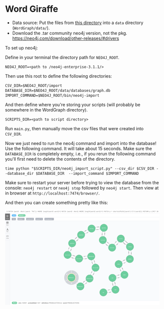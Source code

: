 # Word Giraffe

- Data source: Put the files from [this directory](https://drive.google.com/drive/folders/0Bw3qF7DenX6JVnhlSnVEb3Z5Q3c?usp=sharing) into a `data` directory (`WordGraph/data/`).
- Download the .tar community neo4j version, not the pkg. https://neo4j.com/download/other-releases/#drivers

To set up neo4j:

Define in your terminal the directory path for `NEO4J_ROOT`.
```
NEO4J_ROOT=<path to /neo4j-enterprise-3.1.1/>
```

Then use this root to define the following directories:

```
CSV_DIR=$NEO4J_ROOT/import
DATABASE_DIR=$NEO4J_ROOT/data/databases/graph.db
IMPORT_COMMAND=$NEO4J_ROOT/bin/neo4j-import
```

And then define where you're storing your scripts (will probably be somewhere
in the WordGraph directory).
```
SCRIPTS_DIR=<path to script directory>
```

Run `main.py`, then manually move the csv files that were created into `CSV_DIR`.

Now we just need to run the neo4j command and import into the database! Use the following command. It will take about 15 seconds. Make sure the `DATABASE_DIR` is completely empty, i.e., if you rerun the following command you'll first need to delete the contents of the directory.

```
time python "$SCRIPTS_DIR/neo4j_import_script.py" --csv_dir $CSV_DIR --database_dir $DATABASE_DIR  --import_command $IMPORT_COMMAND
```

Make sure to restart your server before trying to view the database from the console: `neo4j restart` or `neo4j stop` followed by `neo4j start`. Then view at in browser at `http://localhost:7474/browser/`.

And then you can create something pretty like this:

![](https://github.com/jwnorman/WordGraph/blob/master/images/two_to_thirteen.png)

